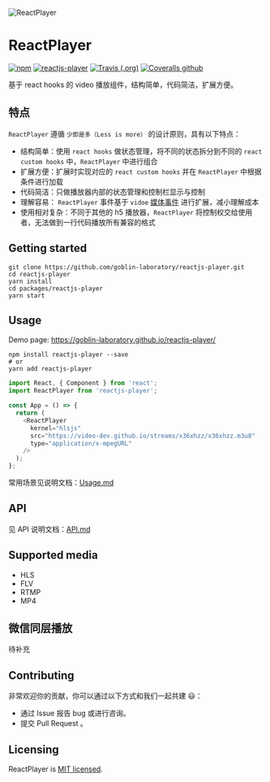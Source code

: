 ![ReactPlayer](https://github.com/goblin-laboratory/reactjs-player/blob/master/docs/logo128x128.png)

# ReactPlayer

[![npm](https://img.shields.io/npm/v/reactjs-player.svg?color=blue&style=flat-square)](https://www.npmjs.com/package/reactjs-player)
[![reactjs-player](https://img.shields.io/bundlephobia/minzip/reactjs-player.svg?style=flat-square)](https://www.npmjs.com/package/reactjs-player)
[![Travis (.org)](https://img.shields.io/travis/goblin-laboratory/reactjs-player.svg?style=flat-square)](https://travis-ci.org/goblin-laboratory/reactjs-player)
[![Coveralls github](https://img.shields.io/coveralls/github/goblin-laboratory/reactjs-player.svg?style=flat-square)](https://coveralls.io/github/goblin-laboratory/reactjs-player)

基于 react hooks 的 video 播放组件，结构简单，代码简洁，扩展方便。

## 特点

`ReactPlayer` 遵循 `少即是多（Less is more）` 的设计原则，具有以下特点：

- 结构简单：使用 `react hooks` 做状态管理，将不同的状态拆分到不同的 `react custom hooks` 中，`ReactPlayer` 中进行组合
- 扩展方便：扩展时实现对应的 `react custom hooks` 并在 `ReactPlayer` 中根据条件进行加载
- 代码简洁：只做播放器内部的状态管理和控制栏显示与控制
- 理解容易： `ReactPlayer` 事件基于 `vidoe` [媒体事件](https://developer.mozilla.org/zh-CN/docs/Web/Guide/Events/Media_events) 进行扩展，减小理解成本
- 使用相对复杂：不同于其他的 h5 播放器，`ReactPlayer` 将控制权交给使用者，无法做到一行代码播放所有兼容的格式

## Getting started

```
git clone https://github.com/goblin-laboratory/reactjs-player.git
cd reactjs-player
yarn install
cd packages/reactjs-player
yarn start
```

## Usage

Demo page: https://goblin-laboratory.github.io/reactjs-player/

```
npm install reactjs-player --save
# or
yarn add reactjs-player
```

```js
import React, { Component } from 'react';
import ReactPlayer from 'reactjs-player';

const App = () => {
  return (
    <ReactPlayer
      kernel="hlsjs"
      src="https://video-dev.github.io/streams/x36xhzz/x36xhzz.m3u8"
      type="application/x-mpegURL"
    />
  );
};
```

常用场景见说明文档：[Usage.md](https://github.com/goblin-laboratory/reactjs-player/blob/master/docs/Usage.md)

## API

见 API 说明文档：[API.md](https://github.com/goblin-laboratory/reactjs-player/blob/master/docs/API.md)

## Supported media

- HLS
- FLV
- RTMP
- MP4

## 微信同层播放

待补充

## Contributing

非常欢迎你的贡献，你可以通过以下方式和我们一起共建 😃：

- 通过 Issue 报告 bug 或进行咨询。
- 提交 Pull Request 。

## Licensing

ReactPlayer is [MIT licensed](https://github.com/goblin-laboratory/reactjs-player/blob/master/docs/LICENSE).
